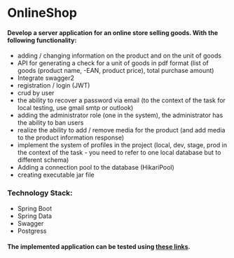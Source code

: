 # OnlineShop

#### Develop a server application for an online store selling goods. With the following functionality:
- adding / changing information on the product and on the unit of goods
- API for generating a check for a unit of goods in pdf format (list of goods (product name, -EAN, product price), total purchase amount)
- Integrate swagger2
- registration / login (JWT)
- crud by user
- the ability to recover a password via email (to the context of the task for local testing, use gmail smtp or outlook)
- adding the administrator role (one in the system), the administrator has the ability to ban users
- realize the ability to add / remove media for the product (and add media to the product information response)
- implement the system of profiles in the project (local, dev, stage, prod in the context of the task - you need to refer to one local database but to different schema)
- Adding a connection pool to the database (HikariPool)
- creating executable jar file



### Technology Stack:
- Spring Boot
- Spring Data
- Swagger
- Postgress

#### The implemented application can be tested using [these links](https://onlineshopproarena.herokuapp.com/).
